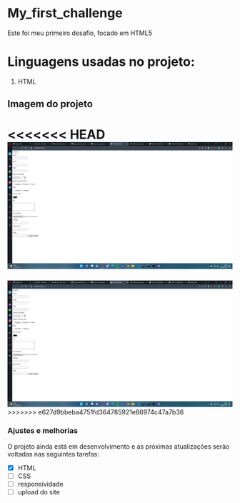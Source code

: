 
# My_first_challenge
 Este foi meu primeiro desafio, focado em HTML5

 <h1> Linguagens usadas no projeto: </h1>




<ol>
<li>HTML</li>


</ol>


<H2> Imagem do projeto </h2>

<<<<<<< HEAD
<img src="./2022-04-26 (3).png" alt="foto do projeto">
=======
<img src="./2022-04-26 (3).png">
>>>>>>> e627d9bbeba4751fd364785921e86974c47a7b36














### Ajustes e melhorias

O projeto ainda está em desenvolvimento e as próximas atualizações serão voltadas nas seguintes tarefas:

- [x] HTML
- [ ] CSS
- [ ] responsividade
- [ ] upload do site
